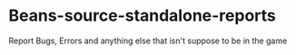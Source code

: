 # Beans-source-standalone-reports
Report Bugs, Errors and anything else that isn't suppose to be in the game
